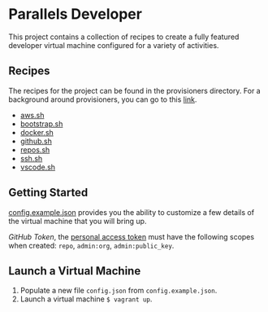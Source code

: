 # Parallels Developer

This project contains a collection of recipes to create a fully featured developer virtual machine configured for a variety of activities.

## Recipes

The recipes for the project can be found in the provisioners directory. For a background around provisioners, you can go to this [link](https://www.vagrantup.com/docs/provisioning).

- [aws.sh](provisioners/aws.sh)
- [bootstrap.sh](provisioners/bootstrap.sh)
- [docker.sh](provisioners/docker.sh)
- [github.sh](provisioners/github.sh)
- [repos.sh](provisioners/repos.sh)
- [ssh.sh](provisioners/ssh.sh)
- [vscode.sh](provisioners/vscode.sh)

## Getting Started

[config.example.json](config.example.json) provides you the ability to customize a few details of the virtual machine that you will bring up.

_GitHub Token_, the [personal access token](https://docs.github.com/en/authentication/keeping-your-account-and-data-secure/creating-a-personal-access-token) must have the following scopes when created: `repo`, `admin:org`, `admin:public_key`.

## Launch a Virtual Machine

1. Populate a new file `config.json` from `config.example.json`.
2. Launch a virtual machine `$ vagrant up`.